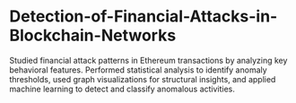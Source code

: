 # Detection-of-Financial-Attacks-in-Blockchain-Networks
Studied financial attack patterns in Ethereum transactions by analyzing key behavioral features. Performed statistical analysis to identify anomaly thresholds, used graph visualizations for structural insights, and applied machine learning to detect and classify anomalous activities.
